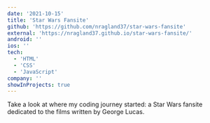 ```yaml
---
date: '2021-10-15'
title: 'Star Wars Fansite'
github: 'https://github.com/nragland37/star-wars-fansite'
external: 'https://nragland37.github.io/star-wars-fansite/'
android: ''
ios: ''
tech:
  - 'HTML'
  - 'CSS'
  - 'JavaScript'
company: ''
showInProjects: true
---
```


<!--
<p align="center">
  <img src="/assets/starwars-logo.avif" alt="Star Wars" style="width: 100%; max-width: 275px;" />
</p>
-->

Take a look at where my coding journey started: a Star Wars fansite dedicated to the films written by George Lucas.
